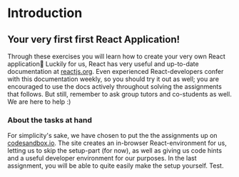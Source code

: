# Introduction

## Your very first first React Application!

Through these exercises you will learn how to create your very own React application🎉 Luckily for us, React has very useful and up-to-date documentation at [reactjs.org](https://reactjs.org/docs/getting-started.html). Even experienced React-developers confer with this documentation weekly, so you should try it out as well; you are encouraged to use the docs actively throughout solving the assignments that follows. But still, remember to ask group tutors and co-students as well. We are here to help :\)

### About the tasks at hand

For simplicity's sake, we have chosen to put the the assignments up on [codesandbox.io](https://github.com/nicolhag/react-tasks/tree/fbd53ae15badd827679816ab30364468107eb43e/codesandbox.io). The site creates an in-browser React-environment for us, letting us to skip the setup-part \(for now\), as well as giving us code hints and a useful developer environment for our purposes. In the last assignment, you will be able to quite easily make the setup yourself. Test.


